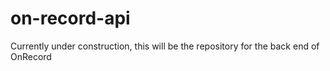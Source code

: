 # on-record-api

Currently under construction, this will be the repository for the back end of OnRecord